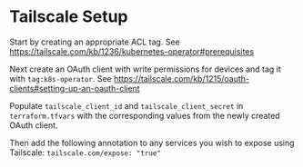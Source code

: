 # Tailscale Setup

Start by creating an appropriate ACL tag. See https://tailscale.com/kb/1236/kubernetes-operator#prerequisites

Next create an OAuth client with write permissions for devices and tag it with `tag:k8s-operator`. See https://tailscale.com/kb/1215/oauth-clients#setting-up-an-oauth-client

Populate `tailscale_client_id` and `tailscale_client_secret` in `terraform.tfvars` with the corresponding values from the newly created OAuth client.

Then add the following annotation to any services you wish to expose using Tailscale: `tailscale.com/expose: "true"`

